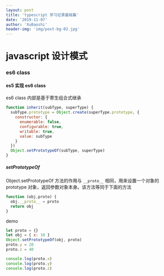 ```yaml
---
layout: post
title: 'typescript 学习记录基础篇'
date: '2019-11-07'
author: 'XuBaoshi'
header-img: 'img/post-bg-02.jpg'
---
```


# javascript 设计模式



### es6 class

#### es5 实现 es6 class

es6 class 内部是基于寄生组合式继承

```javascript
function inherit(subType, superType) {
  subType.prototype = Object.create(superType.prototype, {
    constructor: {
      enumerable: false,
      configurable: true,
      writable: true,
      value: subType
    }
  })
  Object.setPrototypeOf(subType, superType)
}
```

##### setPrototypeOf

Object.setPrototypeOf 方法的作用与 `__proto__` 相同，用来设置一个对象的 prototype 对象，返回参数对象本身。该方法等同于下面的方法

```javascript
function (obj,proto) {
  obj.__proto__ = proto
  return obj
}
```

demo

```javascript
let proto = {}
let obj = { x: 10 }
Object.setPrototypeOf(obj, proto)
proto.y = 20
proto.z = 40

console.log(proto.x)
console.log(proto.y)
console.log(proto.z)
```
